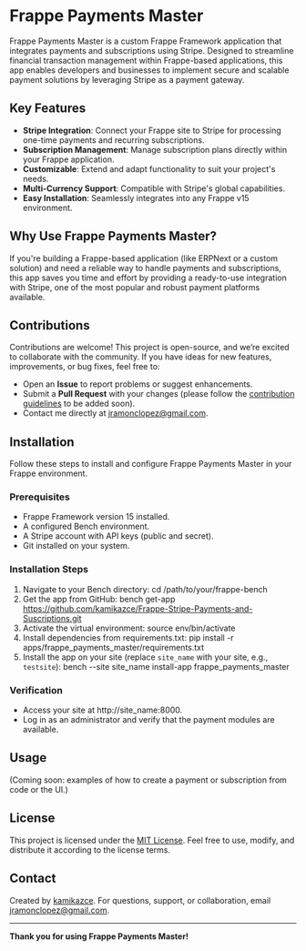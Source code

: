 # Frappe Payments Master

Frappe Payments Master is a custom Frappe Framework application that integrates payments and subscriptions using Stripe. Designed to streamline financial transaction management within Frappe-based applications, this app enables developers and businesses to implement secure and scalable payment solutions by leveraging Stripe as a payment gateway.

## Key Features
- **Stripe Integration**: Connect your Frappe site to Stripe for processing one-time payments and recurring subscriptions.
- **Subscription Management**: Manage subscription plans directly within your Frappe application.
- **Customizable**: Extend and adapt functionality to suit your project's needs.
- **Multi-Currency Support**: Compatible with Stripe's global capabilities.
- **Easy Installation**: Seamlessly integrates into any Frappe v15 environment.

## Why Use Frappe Payments Master?
If you're building a Frappe-based application (like ERPNext or a custom solution) and need a reliable way to handle payments and subscriptions, this app saves you time and effort by providing a ready-to-use integration with Stripe, one of the most popular and robust payment platforms available.

## Contributions
Contributions are welcome! This project is open-source, and we’re excited to collaborate with the community. If you have ideas for new features, improvements, or bug fixes, feel free to:
- Open an **Issue** to report problems or suggest enhancements.
- Submit a **Pull Request** with your changes (please follow the [contribution guidelines](#contributing) to be added soon).
- Contact me directly at [jramonclopez@gmail.com](mailto:jramonclopez@gmail.com).

## Installation

Follow these steps to install and configure Frappe Payments Master in your Frappe environment.

### Prerequisites
- Frappe Framework version 15 installed.
- A configured Bench environment.
- A Stripe account with API keys (public and secret).
- Git installed on your system.

### Installation Steps

1. Navigate to your Bench directory: cd /path/to/your/frappe-bench
2. Get the app from GitHub: bench get-app https://github.com/kamikazce/Frappe-Stripe-Payments-and-Suscriptions.git
3. Activate the virtual environment: source env/bin/activate
4. Install dependencies from requirements.txt: pip install -r apps/frappe_payments_master/requirements.txt
5. Install the app on your site (replace `site_name` with your site, e.g., `testsite`): bench --site site_name install-app frappe_payments_master

### Verification
- Access your site at http://site_name:8000.
- Log in as an administrator and verify that the payment modules are available.

## Usage
(Coming soon: examples of how to create a payment or subscription from code or the UI.)

## License
This project is licensed under the [MIT License](LICENSE). Feel free to use, modify, and distribute it according to the license terms.

## Contact
Created by [kamikazce](https://github.com/kamikazce). For questions, support, or collaboration, email [jramonclopez@gmail.com](mailto:jramonclopez@gmail.com).

---

**Thank you for using Frappe Payments Master!**